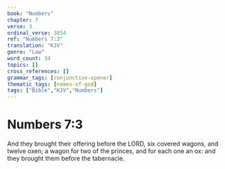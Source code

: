 ```yaml
---
book: "Numbers"
chapter: 7
verse: 3
ordinal_verse: 3854
ref: "Numbers 7:3"
translation: "KJV"
genre: "Law"
word_count: 34
topics: []
cross_references: []
grammar_tags: [conjunctive-opener]
thematic_tags: [names-of-god]
tags: ["Bible","KJV","Numbers"]
---
```


# Numbers 7:3

And they brought their offering before the LORD, six covered wagons, and twelve oxen; a wagon for two of the princes, and for each one an ox: and they brought them before the tabernacle.
